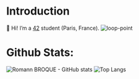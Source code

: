 # Introduction

👋 Hi! I’m a [42](https://www.42.fr/) student (Paris, France).
![loop-point](https://github.com/romann-broque/romann-broque/assets/58867296/fd6021d1-3c10-44d9-81e0-bcbff284e444)

# Github Stats:

![Romann BROQUE - GitHub stats](https://github-readme-stats.vercel.app/api?username=romann-broque&show_icons=true&theme=merko)
![Top Langs](https://github-readme-stats.vercel.app/api/top-langs/?username=romann-broque&layout=compact&theme=merko)
